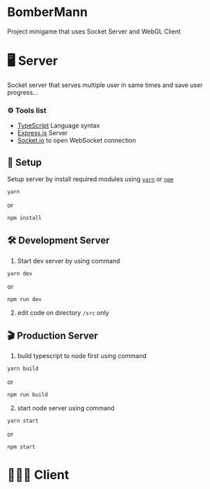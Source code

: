 # BomberMann
Project minigame that uses Socket Server and WebGL Client

# 🖥 Server
Socket server that serves multiple user in same times and save user progress...
### ⚙️ Tools list
* [TypeScript](https://www.typescriptlang.org) Language syntax
* [Express.js](https://expressjs.com) Server
* [Socket.io](https://socket.io) to open WebSocket connection

## 🚀 Setup
Setup server by install required modules using [`yarn`](https://yarnpkg.com) or [`npm`](https://www.npmjs.com)
```bash
yarn
```
or
```bash
npm install
```
## 🛠 Development Server
1. Start dev server by using command 
```bash
yarn dev
```
or
```bash
npm run dev
```
2. edit code on directory `/src` only

## 🎬 Production Server
1. build typescript to node first using command
```bash
yarn build
```
or
```bash
npm run build
```
2. start node server using command
```bash
yarn start
```
or
```bash
npm start
```

# 👨🏻‍💻 Client